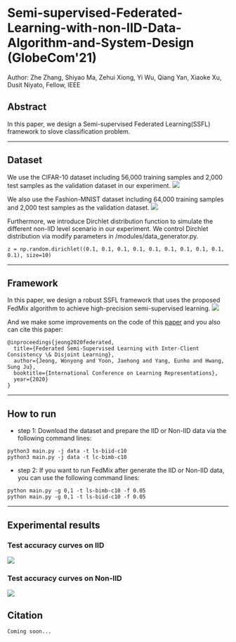 # Semi-supervised-Federated-Learning-with-non-IID-Data-Algorithm-and-System-Design (GlobeCom'21)
Author: Zhe Zhang, Shiyao Ma, Zehui Xiong, Yi Wu, Qiang Yan, Xiaoke Xu, Dusit Niyato, Fellow, IEEE
## Abstract
In this paper, we design a Semi-supervised Federated Learning(SSFL) framework to slove classification problem.

----
## Dataset
We use the CIFAR-10 dataset including 56,000 training samples and 2,000 test samples as the validation dataset in our experiment. 
![](https://storage.googleapis.com/kaggle-competitions/kaggle/3649/media/cifar-10.png)

We also use the Fashion-MNIST dataset including 64,000 training samples and 2,000 test samples as the validation dataset.
![](https://codimd.xixiaoyao.cn/uploads/upload_9c41649d86cb07726c6b9d98dd6fbb8e.png)

Furthermore, we introduce Dirchlet distribution function to simulate the different non-IID level scenario in our experiment. We control Dirchlet distribution via modify parameters in  /modules/data_generator.py.
```python=
z = np.random.dirichlet((0.1, 0.1, 0.1, 0.1, 0.1, 0.1, 0.1, 0.1, 0.1, 0.1), size=10)
```

----

## Framework
In this paper, we design a robust SSFL framework that uses the proposed FedMix algorithm to achieve high-precision semi-supervised learning.
![](https://codimd.xixiaoyao.cn/uploads/upload_625e1279e52f2a17729d28221c56e855.png)

And we make some improvements on the code of this [paper](https://arxiv.org/abs/2006.12097) and you also can cite this paper:
```
@inproceedings{jeong2020federated,
  title={Federated Semi-Supervised Learning with Inter-Client Consistency \& Disjoint Learning},
  author={Jeong, Wonyong and Yoon, Jaehong and Yang, Eunho and Hwang, Sung Ju},
  booktitle={International Conference on Learning Representations},
  year={2020}
}
```


----
## How to run
* step 1: Download the dataset and prepare the IID or Non-IID data via the following command lines:
```python=
python3 main.py -j data -t ls-biid-c10
python3 main.py -j data -t lc-bimb-c10
```
* step 2: If you want to run FedMix after generate the IID or Non-IID data, you can use the following command lines:
```python=
python main.py -g 0,1 -t ls-bimb-c10 -f 0.05
python main.py -g 0,1 -t ls-biid-c10 -f 0.05
```

----
## Experimental results
### Test accuracy curves on IID
![](https://codimd.xixiaoyao.cn/uploads/upload_543a9548e43354a18acfe34c66e1e967.png)


### Test accuracy curves on Non-IID
![](https://codimd.xixiaoyao.cn/uploads/upload_e5e2d0dfca6c70ae8b07e7bfc25023a6.png)

## Citation
```
Coming soon...
```
